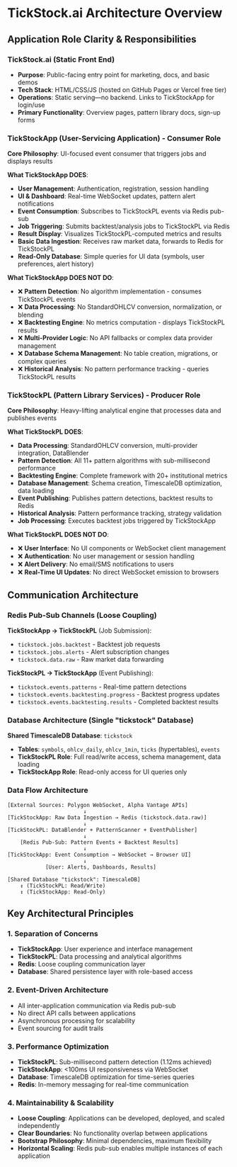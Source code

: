# TickStock.ai Architecture Overview

## Application Role Clarity & Responsibilities

### TickStock.ai (Static Front End)
- **Purpose**: Public-facing entry point for marketing, docs, and basic demos
- **Tech Stack**: HTML/CSS/JS (hosted on GitHub Pages or Vercel free tier)
- **Operations**: Static serving—no backend. Links to TickStockApp for login/use
- **Primary Functionality**: Overview pages, pattern library docs, sign-up forms

### TickStockApp (User-Servicing Application) - Consumer Role
**Core Philosophy**: UI-focused event consumer that triggers jobs and displays results

**What TickStockApp DOES**:
- **User Management**: Authentication, registration, session handling
- **UI & Dashboard**: Real-time WebSocket updates, pattern alert notifications
- **Event Consumption**: Subscribes to TickStockPL events via Redis pub-sub
- **Job Triggering**: Submits backtest/analysis jobs to TickStockPL via Redis
- **Result Display**: Visualizes TickStockPL-computed metrics and results
- **Basic Data Ingestion**: Receives raw market data, forwards to Redis for TickStockPL
- **Read-Only Database**: Simple queries for UI data (symbols, user preferences, alert history)

**What TickStockApp DOES NOT DO**:
- ❌ **Pattern Detection**: No algorithm implementation - consumes TickStockPL events
- ❌ **Data Processing**: No StandardOHLCV conversion, normalization, or blending
- ❌ **Backtesting Engine**: No metrics computation - displays TickStockPL results
- ❌ **Multi-Provider Logic**: No API fallbacks or complex data provider management
- ❌ **Database Schema Management**: No table creation, migrations, or complex queries
- ❌ **Historical Analysis**: No pattern performance tracking - queries TickStockPL results

### TickStockPL (Pattern Library Services) - Producer Role
**Core Philosophy**: Heavy-lifting analytical engine that processes data and publishes events

**What TickStockPL DOES**:
- **Data Processing**: StandardOHLCV conversion, multi-provider integration, DataBlender
- **Pattern Detection**: All 11+ pattern algorithms with sub-millisecond performance
- **Backtesting Engine**: Complete framework with 20+ institutional metrics
- **Database Management**: Schema creation, TimescaleDB optimization, data loading
- **Event Publishing**: Publishes pattern detections, backtest results to Redis
- **Historical Analysis**: Pattern performance tracking, strategy validation
- **Job Processing**: Executes backtest jobs triggered by TickStockApp

**What TickStockPL DOES NOT DO**:
- ❌ **User Interface**: No UI components or WebSocket client management
- ❌ **Authentication**: No user management or session handling
- ❌ **Alert Delivery**: No email/SMS notifications to users
- ❌ **Real-Time UI Updates**: No direct WebSocket emission to browsers

## Communication Architecture

### Redis Pub-Sub Channels (Loose Coupling)
**TickStockApp → TickStockPL** (Job Submission):
- `tickstock.jobs.backtest` - Backtest job requests
- `tickstock.jobs.alerts` - Alert subscription changes
- `tickstock.data.raw` - Raw market data forwarding

**TickStockPL → TickStockApp** (Event Publishing):
- `tickstock.events.patterns` - Real-time pattern detections
- `tickstock.events.backtesting.progress` - Backtest progress updates
- `tickstock.events.backtesting.results` - Completed backtest results

### Database Architecture (Single "tickstock" Database)
**Shared TimescaleDB Database**: `tickstock`
- **Tables**: `symbols`, `ohlcv_daily`, `ohlcv_1min`, `ticks` (hypertables), `events`
- **TickStockPL Role**: Full read/write access, schema management, data loading
- **TickStockApp Role**: Read-only access for UI queries only

### Data Flow Architecture
```
[External Sources: Polygon WebSocket, Alpha Vantage APIs]
                        ↓
[TickStockApp: Raw Data Ingestion → Redis (tickstock.data.raw)]
                        ↓
[TickStockPL: DataBlender + PatternScanner + EventPublisher]
                        ↓
    [Redis Pub-Sub: Pattern Events + Backtest Results]
                        ↓
[TickStockApp: Event Consumption → WebSocket → Browser UI]
                        ↓
            [User: Alerts, Dashboards, Results]

[Shared Database "tickstock": TimescaleDB]
    ↕ (TickStockPL: Read/Write)
    ↕ (TickStockApp: Read-Only)
```

## Key Architectural Principles

### 1. Separation of Concerns
- **TickStockApp**: User experience and interface management
- **TickStockPL**: Data processing and analytical algorithms
- **Redis**: Loose coupling communication layer
- **Database**: Shared persistence layer with role-based access

### 2. Event-Driven Architecture
- All inter-application communication via Redis pub-sub
- No direct API calls between applications
- Asynchronous processing for scalability
- Event sourcing for audit trails

### 3. Performance Optimization
- **TickStockPL**: Sub-millisecond pattern detection (1.12ms achieved)
- **TickStockApp**: <100ms UI responsiveness via WebSocket
- **Database**: TimescaleDB optimization for time-series queries
- **Redis**: In-memory messaging for real-time communication

### 4. Maintainability & Scalability
- **Loose Coupling**: Applications can be developed, deployed, and scaled independently
- **Clear Boundaries**: No functionality overlap between applications
- **Bootstrap Philosophy**: Minimal dependencies, maximum flexibility
- **Horizontal Scaling**: Redis pub-sub enables multiple instances of each application